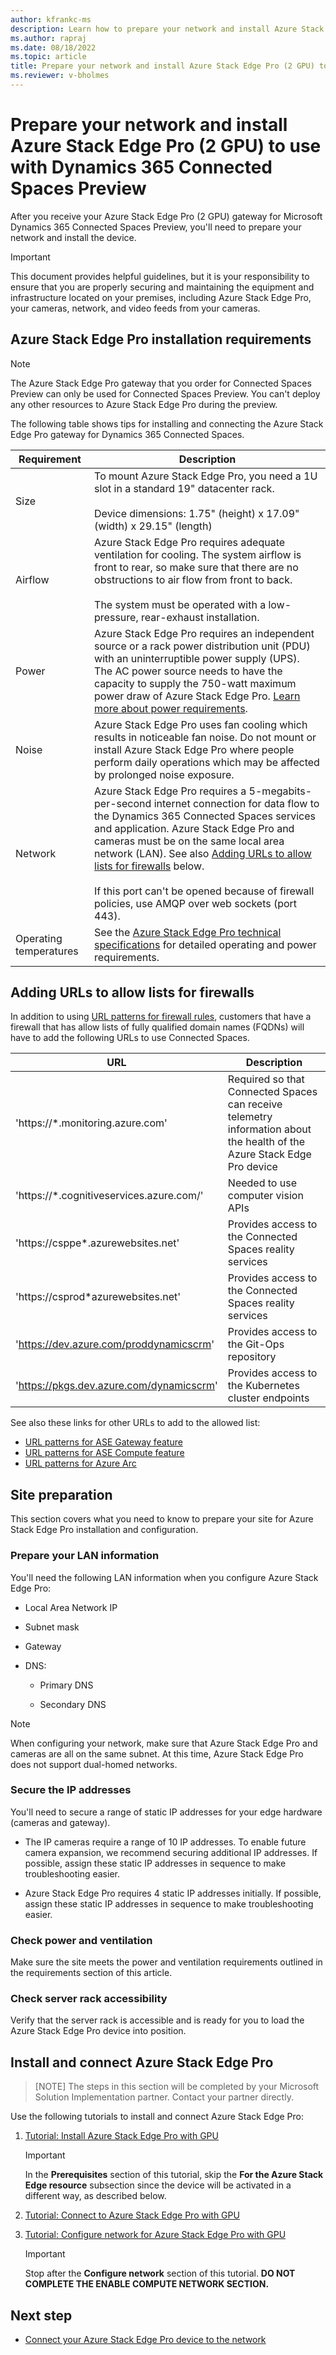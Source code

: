```yaml
---
author: kfrankc-ms
description: Learn how to prepare your network and install Azure Stack Edge Pro (2 GPU) to use with Dynamics 365 Connected Spaces Preview.
ms.author: rapraj
ms.date: 08/18/2022
ms.topic: article
title: Prepare your network and install Azure Stack Edge Pro (2 GPU) to use with Dynamics 365 Connected Spaces Preview
ms.reviewer: v-bholmes
--- 
```


# Prepare your network and install Azure Stack Edge Pro (2 GPU) to use with Dynamics 365 Connected Spaces Preview

After you receive your Azure Stack Edge Pro (2 GPU) gateway for Microsoft Dynamics 365 Connected Spaces Preview, you'll need to prepare your network and install the device. 

> [!IMPORTANT]
> This document provides helpful guidelines, but it is your responsibility to ensure that you are properly securing and maintaining the equipment and infrastructure located on your premises, including Azure Stack Edge Pro, your cameras, network, and video feeds from your cameras.

## Azure Stack Edge Pro installation requirements	

> [!NOTE]
> The Azure Stack Edge Pro gateway that you order for Connected Spaces Preview can only be used for Connected Spaces Preview. You can't deploy any other resources to Azure Stack Edge Pro during the preview. 

The following table shows tips for installing and connecting the Azure Stack Edge Pro gateway for Dynamics 365 Connected Spaces.

|Requirement|Description|
|----------------|--------------------------------------------------------------------------------------------|
|Size|To mount Azure Stack Edge Pro, you need a 1U slot in a standard 19" datacenter rack.<br><br>Device dimensions: 1.75" (height) x 17.09" (width) x 29.15" (length)|
|Airflow|Azure Stack Edge Pro requires adequate ventilation for cooling. The system airflow is front to rear, so make sure that there are no obstructions to air flow from front to back.<br><br>The system must be operated with a low-pressure, rear-exhaust installation.|
|Power|Azure Stack Edge Pro requires an independent source or a rack power distribution unit (PDU) with an uninterruptible power supply (UPS). The AC power source needs to have the capacity to supply the 750-watt maximum power draw of Azure Stack Edge Pro. [Learn more about power requirements](/azure/databox-online/azure-stack-edge-technical-specifications-compliance#power-supply-unit-specifications).|
|Noise|Azure Stack Edge Pro uses fan cooling which results in noticeable fan noise. Do not mount or install Azure Stack Edge Pro where people perform daily operations which may be affected by prolonged noise exposure.|
|Network|Azure Stack Edge Pro requires a 5-megabits-per-second internet connection for data flow to the Dynamics 365 Connected Spaces services and application. Azure Stack Edge Pro and cameras must be on the same local area network (LAN). See also [Adding URLs to allow lists for firewalls](ase-install.md#adding-urls-to-allow-lists-for-firewalls) below.<br><br>If this port can't be opened because of firewall policies, use AMQP over web sockets (port 443).|
|Operating temperatures|See the [Azure Stack Edge Pro technical specifications](/azure/databox-online/azure-stack-edge-technical-specifications-compliance) for detailed operating and power requirements.|

## Adding URLs to allow lists for firewalls

In addition to using [URL patterns for firewall rules](/azure/databox-online/azure-stack-edge-system-requirements#url-patterns-for-gateway-feature), customers that have a firewall that has allow lists of fully qualified domain names (FQDNs) will have to add the following URLs to use Connected Spaces.

|URL|Description|
|----------------------------------------------|-----------------------------------------------|
|'https://*.monitoring.azure.com'|Required so that Connected Spaces can receive telemetry information about the health of the Azure Stack Edge Pro device|
|'https://*.cognitiveservices.azure.com/'|Needed to use computer vision APIs|
|'https://csppe*.azurewebsites.net'|Provides access to the Connected Spaces reality services|
|'https://csprod*azurewebsites.net'|Provides access to the Connected Spaces reality services|
|'https://dev.azure.com/proddynamicscrm'|Provides access to the Git-Ops repository|
|'https://pkgs.dev.azure.com/dynamicscrm'|Provides access to the Kubernetes cluster endpoints|

See also these links for other URLs to add to the allowed list:

- [URL patterns for ASE Gateway feature](https://docs.microsoft.com/azure/databox-online/azure-stack-edge-gpu-system-requirements#url-patterns-for-gateway-feature)
- [URL patterns for ASE Compute feature](https://docs.microsoft.com/azure/databox-online/azure-stack-edge-gpu-system-requirements#url-patterns-for-compute-feature)
- [URL patterns for Azure Arc](https://docs.microsoft.com/azure/azure-arc/kubernetes/quickstart-connect-cluster?tabs=azure-cli#meet-network-requirements)

## Site preparation	
This section covers what you need to know to prepare your site for Azure Stack Edge Pro installation and configuration.

### Prepare your LAN information

You'll need the following LAN information when you configure Azure Stack Edge Pro:

- Local Area Network IP

- Subnet mask

- Gateway

- DNS:

   - Primary DNS

   - Secondary DNS

> [!NOTE]
> When configuring your network, make sure that Azure Stack Edge Pro and cameras are all on the same subnet. At this time, Azure Stack Edge Pro does not support dual-homed networks.

### Secure the IP addresses

You'll need to secure a range of static IP addresses for your edge hardware (cameras and gateway). 

- The IP cameras require a range of 10 IP addresses. To enable future camera expansion, we recommend securing additional IP addresses. If possible, assign these static IP addresses in sequence to make troubleshooting easier. 

- Azure Stack Edge Pro requires 4 static IP addresses initially. If possible, assign these static IP addresses in sequence to make troubleshooting easier. 

### Check power and ventilation 

Make sure the site meets the power and ventilation requirements outlined in the requirements section of this article. 

### Check server rack accessibility

Verify that the server rack is accessible and is ready for you to load the Azure Stack Edge Pro device into position.

## Install and connect Azure Stack Edge Pro	

> [NOTE] 
> The steps in this section will be completed by your Microsoft Solution Implementation partner. Contact your partner directly. 

Use the following tutorials to install and connect Azure Stack Edge Pro:

1. [Tutorial: Install Azure Stack Edge Pro with GPU](/azure/databox-online/azure-stack-edge-gpu-deploy-install)

    > [!IMPORTANT]
    > In the **Prerequisites** section of this tutorial, skip the **For the Azure Stack Edge resource** subsection since the device will be activated in a different way, as described below.

2. [Tutorial: Connect to Azure Stack Edge Pro with GPU](/azure/databox-online/azure-stack-edge-gpu-deploy-connect)

3. [Tutorial: Configure network for Azure Stack Edge Pro with GPU](/azure/databox-online/azure-stack-edge-gpu-deploy-configure-network-compute-web-proxy)

   > [!IMPORTANT]
   > Stop after the **Configure network** section of this tutorial. **DO NOT COMPLETE THE ENABLE COMPUTE NETWORK SECTION.**
    
## Next step

- [Connect your Azure Stack Edge Pro device to the network](ase-connect.md)
